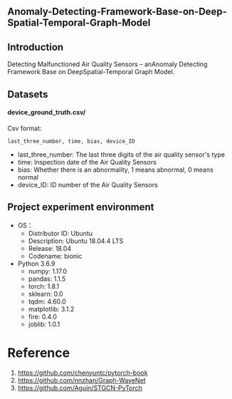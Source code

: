 ## Anomaly-Detecting-Framework-Base-on-Deep-Spatial-Temporal-Graph-Model

## Introduction
Detecting Malfunctioned Air Quality Sensors – anAnomaly Detecting Framework Base on DeepSpatial-Temporal Graph Model.

## Datasets
#### device_ground_truth.csv/
Csv format:
```
last_three_number, time, bias, device_ID
```
- last_three_number: The last three digits of the air quality sensor's type
- time: Inspection date of the Air Quality Sensors
- bias: Whether there is an abnormality, 1 means abnormal, 0 means normal
- device_ID: ID number of the Air Quality Sensors

## Project experiment environment  
- OS：  
    - Distributor ID: Ubuntu  
    - Description:    Ubuntu 18.04.4 LTS  
    - Release:        18.04  
    - Codename:       bionic  
- Python 3.6.9  
    - numpy: 1.17.0
    - pandas: 1.1.5
    - torch: 1.8.1
    - sklearn: 0.0
    - tqdm: 4.60.0
    - matplotlib: 3.1.2
    - fire: 0.4.0
    - joblib: 1.0.1
# Reference
1. https://github.com/chenyuntc/pytorch-book
2. https://github.com/nnzhan/Graph-WaveNet
3. https://github.com/Aguin/STGCN-PyTorch
